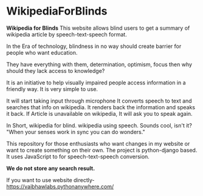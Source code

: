 # WikipediaForBlinds
<b>Wikipedia for Blinds</b>
This website allows blind users to get a summary of wikipedia article by speech-text-speech format.

In the Era of technology, blindness in no way should create barrier for people who want education. 

They have everything with them, determination, optimism, focus then why should they lack access to knowledge?

It is an initiative to help visually impaired people access information in a friendly way. It is very simple to use. 

It will start taking input through microphone It converts speech to text and searches that info on wikipedia. 
It renders back the information and speaks it back. If Article is unavailable on wikipedia, It will ask you to speak again.

In Short, wikipedia for blind. wikipedia using speech. Sounds cool, isn't it? 
"When your senses work in sync you can do wonders."

This repository for those enthusiasts who want changes in my website or want to create something on their own.
The project is python-django based. It uses JavaScript to for speech-text-speech conversion.

<B>We do not store any search result.</B>

If you want to use website directly- https://vaibhawlabs.pythonanywhere.com/

